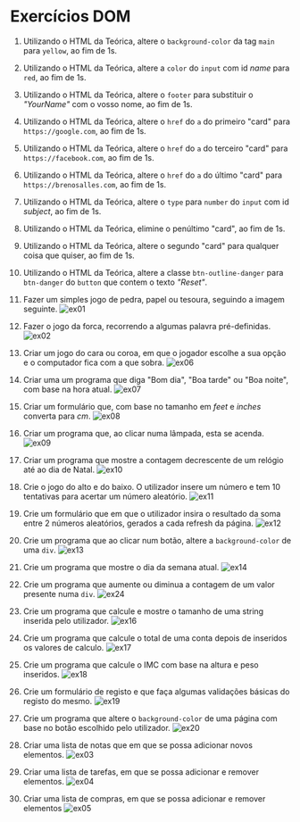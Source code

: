 # Exercícios DOM

1. Utilizando o HTML da Teórica, altere o `background-color` da tag `main` para
   `yellow`, ao fim de 1s.

2. Utilizando o HTML da Teórica, altere a `color` do `input` com id _name_ para
   `red`, ao fim de 1s.

3. Utilizando o HTML da Teórica, altere o `footer` para substituir o
   _"YourName"_ com o vosso nome, ao fim de 1s.

4. Utilizando o HTML da Teórica, altere o `href` do `a` do primeiro "card" para
   `https://google.com`, ao fim de 1s.

5. Utilizando o HTML da Teórica, altere o `href` do `a` do terceiro "card" para
   `https://facebook.com`, ao fim de 1s.

6. Utilizando o HTML da Teórica, altere o `href` do `a` do último "card" para
   `https://brenosalles.com`, ao fim de 1s.

7. Utilizando o HTML da Teórica, altere o `type` para `number` do `input` com
   id _subject_, ao fim de 1s.

8. Utilizando o HTML da Teórica, elimine o penúltimo "card", ao fim de 1s.

9. Utilizando o HTML da Teórica, altere o segundo "card" para qualquer coisa
   que quiser, ao fim de 1s.

10. Utilizando o HTML da Teórica, altere a classe `btn-outline-danger` para
    `btn-danger` do `button` que contem o texto _"Reset"_.

11. Fazer um simples jogo de pedra, papel ou tesoura, seguindo a imagem seguinte.
    ![ex01](./assets/ex01.png)

12. Fazer o jogo da forca, recorrendo a algumas palavra pré-definidas.
    ![ex02](./assets/ex02.jpg)

13. Criar um jogo do cara ou coroa, em que o jogador escolhe a sua opção e o
    computador fica com a que sobra.
    ![ex06](./assets/ex06.jpg)

14. Criar uma um programa que diga "Bom dia", "Boa tarde" ou "Boa noite", com
    base na hora atual.
    ![ex07](./assets/ex07.png)

15. Criar um formulário que, com base no tamanho em _feet_ e _inches_ converta
    para _cm_.
    ![ex08](./assets/ex08.png)

16. Criar um programa que, ao clicar numa lâmpada, esta se acenda.
    ![ex09](./assets/ex09.png)

17. Criar um programa que mostre a contagem decrescente de um relógio até ao
    dia de Natal.
    ![ex10](./assets/ex10.png)

18. Crie o jogo do alto e do baixo. O utilizador insere um número e tem 10
    tentativas para acertar um número aleatório.
    ![ex11](./assets/ex11.png)

19. Crie um formulário que em que o utilizador insira o resultado da soma entre 2 números aleatórios, gerados a cada refresh da página.
    ![ex12](./assets/ex12.png)

20. Crie um programa que ao clicar num botão, altere a `background-color` de
    uma `div`.
    ![ex13](./assets/ex13.png)

21. Crie um programa que mostre o dia da semana atual.
    ![ex14](./assets/ex14.png)

22. Crie um programa que aumente ou diminua a contagem de um valor presente
    numa `div`.
    ![ex24](./assets/ex15.png)

23. Crie um programa que calcule e mostre o tamanho de uma string inserida pelo
    utilizador.
    ![ex16](./assets/ex16.png)

24. Crie um programa que calcule o total de uma conta depois de inseridos os
    valores de calculo.
    ![ex17](./assets/ex17.png)

25. Crie um programa que calcule o IMC com base na altura e peso inseridos.
    ![ex18](./assets/ex18.png)

26. Crie um formulário de registo e que faça algumas validações básicas do
    registo do mesmo.
    ![ex19](./assets/ex19.png)

27. Crie um programa que altere o `background-color` de uma página com base no
    botão escolhido pelo utilizador.
    ![ex20](./assets/ex20.png)

28. Criar uma lista de notas que em que se possa adicionar novos elementos.
    ![ex03](./assets/ex03.jpg)

29. Criar uma lista de tarefas, em que se possa adicionar e remover elementos.
    ![ex04](./assets/ex04.jpg)

30. Criar uma lista de compras, em que se possa adicionar e remover elementos
    ![ex05](./assets/ex05.jpg)
